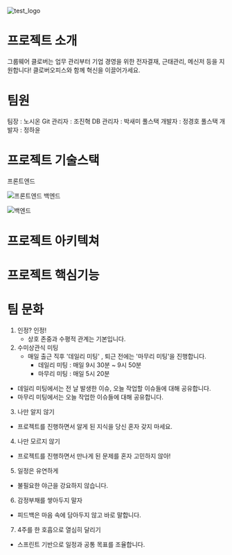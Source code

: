 ![test_logo](https://github.com/user-attachments/assets/5b1fea57-810d-42f5-b765-cc0c7b019de1)

# 프로젝트 소개
그룹웨어 클로버는 업무 관리부터 기업 경영을 위한 전자결재, 근태관리, 메신저 등을 지원합니다! 클로버오피스와 함께 혁신을 이끌어가세요.

# 팀원
팀장 : 노시온
Git 관리자 : 조진혁
DB 관리자 : 박새미
풀스택 개발자 : 정경호
풀스택 개발자 : 정하윤

# 프로젝트 기술스택
프론트엔드 

![프론트엔드](https://github.com/user-attachments/assets/6acbc840-aa94-4bc5-875b-beaffdd53763)
백엔드 

![백엔드](https://github.com/user-attachments/assets/d32e114f-57bd-41de-8138-4072a2428edc)

# 프로젝트 아키텍쳐

# 프로젝트 핵심기능


# 팀 문화
1. 인정? 인정!
   - 상호 존중과 수평적 관계는 기본입니다.
2. 수미상관식 미팅
   - 매일 출근 직후 '데일리 미팅' , 퇴근 전에는 '마무리 미팅'을 진행합니다.
       - 데일리 미팅 : 매일 9시 30분 ~ 9시 50분
       - 마무리 미팅 : 매일 5시 20분
  - 데일리 미팅에서는 전 날 발생한 이슈, 오늘 작업할 이슈들에 대해 공유합니다.
  - 마무리 미팅에서는 오늘 작업한 이슈들에 대해 공유합니다.
3. 나만 알지 않기
  - 프로젝트를 진행하면서 알게 된 지식을 당신 혼자 갖지 마세요.
4. 나만 모르지 않기
  - 프로젝트를 진행하면서 만나게 된 문제를 혼자 고민하지 않아!
5. 일정은 유연하게
  - 불필요한 야근을 강요하지 않습니다.
6. 감정부채를 쌓아두지 말자
  - 피드백은 마음 속에 담아두지 않고 바로 말합니다.
7. 4주를 한 호흡으로 열심히 달리기
  - 스프린트 기반으로 일정과 공통 목표를 조율합니다.
